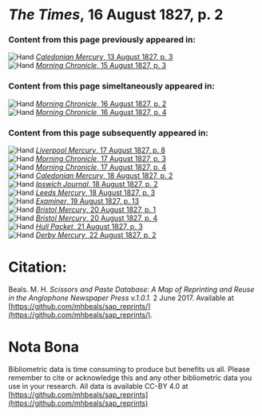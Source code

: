 # *The Times*, 16 August 1827, p. 2  
  
### Content from this page previously appeared in:  
![Hand](http://scissorsandpaste.net/wp-content/uploads/2017/06/smallhandpointer.png) [*Caledonian Mercury*, 13 August 1827, p. 3](https://mhbeals.github.io/sap_html/Caledonian-Mercury/Caledonian-Mercury-13-August-1827-p-3)  
![Hand](http://scissorsandpaste.net/wp-content/uploads/2017/06/smallhandpointer.png) [*Morning Chronicle*, 15 August 1827, p. 3](https://mhbeals.github.io/sap_html/Morning-Chronicle/Morning-Chronicle-15-August-1827-p-3)  
  
### Content from this page simeltaneously appeared in:  
![Hand](http://scissorsandpaste.net/wp-content/uploads/2017/06/smallhandpointer.png) [*Morning Chronicle*, 16 August 1827, p. 2](https://mhbeals.github.io/sap_html/Morning-Chronicle/Morning-Chronicle-16-August-1827-p-2)  
![Hand](http://scissorsandpaste.net/wp-content/uploads/2017/06/smallhandpointer.png) [*Morning Chronicle*, 16 August 1827, p. 4](https://mhbeals.github.io/sap_html/Morning-Chronicle/Morning-Chronicle-16-August-1827-p-4)  
  
### Content from this page subsequently appeared in:  
![Hand](http://scissorsandpaste.net/wp-content/uploads/2017/06/smallhandpointer.png) [*Liverpool Mercury*, 17 August 1827, p. 8](https://mhbeals.github.io/sap_html/Liverpool-Mercury/Liverpool-Mercury-17-August-1827-p-8)  
![Hand](http://scissorsandpaste.net/wp-content/uploads/2017/06/smallhandpointer.png) [*Morning Chronicle*, 17 August 1827, p. 3](https://mhbeals.github.io/sap_html/Morning-Chronicle/Morning-Chronicle-17-August-1827-p-3)  
![Hand](http://scissorsandpaste.net/wp-content/uploads/2017/06/smallhandpointer.png) [*Morning Chronicle*, 17 August 1827, p. 4](https://mhbeals.github.io/sap_html/Morning-Chronicle/Morning-Chronicle-17-August-1827-p-4)  
![Hand](http://scissorsandpaste.net/wp-content/uploads/2017/06/smallhandpointer.png) [*Caledonian Mercury*, 18 August 1827, p. 2](https://mhbeals.github.io/sap_html/Caledonian-Mercury/Caledonian-Mercury-18-August-1827-p-2)  
![Hand](http://scissorsandpaste.net/wp-content/uploads/2017/06/smallhandpointer.png) [*Ipswich Journal*, 18 August 1827, p. 2](https://mhbeals.github.io/sap_html/Ipswich-Journal/Ipswich-Journal-18-August-1827-p-2)  
![Hand](http://scissorsandpaste.net/wp-content/uploads/2017/06/smallhandpointer.png) [*Leeds Mercury*, 18 August 1827, p. 3](https://mhbeals.github.io/sap_html/Leeds-Mercury/Leeds-Mercury-18-August-1827-p-3)  
![Hand](http://scissorsandpaste.net/wp-content/uploads/2017/06/smallhandpointer.png) [*Examiner*, 19 August 1827, p. 13](https://mhbeals.github.io/sap_html/Examiner/Examiner-19-August-1827-p-13)  
![Hand](http://scissorsandpaste.net/wp-content/uploads/2017/06/smallhandpointer.png) [*Bristol Mercury*, 20 August 1827, p. 1](https://mhbeals.github.io/sap_html/Bristol-Mercury/Bristol-Mercury-20-August-1827-p-1)  
![Hand](http://scissorsandpaste.net/wp-content/uploads/2017/06/smallhandpointer.png) [*Bristol Mercury*, 20 August 1827, p. 4](https://mhbeals.github.io/sap_html/Bristol-Mercury/Bristol-Mercury-20-August-1827-p-4)  
![Hand](http://scissorsandpaste.net/wp-content/uploads/2017/06/smallhandpointer.png) [*Hull Packet*, 21 August 1827, p. 3](https://mhbeals.github.io/sap_html/Hull-Packet/Hull-Packet-21-August-1827-p-3)  
![Hand](http://scissorsandpaste.net/wp-content/uploads/2017/06/smallhandpointer.png) [*Derby Mercury*, 22 August 1827, p. 2](https://mhbeals.github.io/sap_html/Derby-Mercury/Derby-Mercury-22-August-1827-p-2)  


# Citation: 

Beals. M. H. *Scissors and Paste Database: A Map of Reprinting and Reuse in the Anglophone Newspaper Press v.1.0.1.* 2 June 2017. Available at [https://github.com/mhbeals/sap_reprints/](https://github.com/mhbeals/sap_reprints/). 

# Nota Bona

Bibliometric data is time consuming to produce but benefits us all. Please remember to cite or acknowledge this and any other bibliometric data you use in your research. All data is available CC-BY 4.0 at [https://github.com/mhbeals/sap_reprints](https://github.com/mhbeals/sap_reprints)
